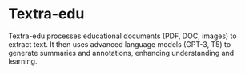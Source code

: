 # Textra-edu
Textra-edu processes educational documents (PDF, DOC, images) to extract text. It then uses advanced language models (GPT-3, T5) to generate summaries and annotations, enhancing understanding and learning.

